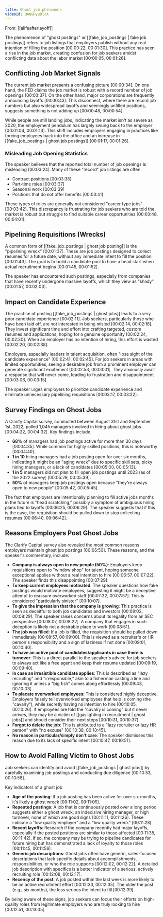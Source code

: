 ```yaml
---
title: Ghost job phenomena
videoId: QAQGHyu9lcA
---
```


From: [[alifeafterlayoff]] <br/> 

The phenomenon of "ghost postings" or [[fake_job_postings | fake job postings]] refers to job listings that employers publish without any real intention of filling the position [00:00:22, 00:01:30]. This practice has seen a rise in the job market, creating confusion for job seekers amidst conflicting data about the labor market [00:00:05, 00:01:26].

## Conflicting Job Market Signals
The current job market presents a confusing picture [00:00:34]. On one hand, the FED claims the job market is robust with a record number of job openings [00:00:37]. On the other hand, major corporations are frequently announcing layoffs [00:00:43]. This disconnect, where there are record job numbers but also widespread layoffs and seemingly unfilled positions, suggests something is not adding up [00:00:48, 00:00:54].

While people are still landing jobs, indicating the market isn't as severe as 2020, the employment pendulum has largely swung back to the employer [00:01:04, 00:01:13]. This shift includes employers engaging in practices like forcing employees back into the office and an increase in [[fake_job_postings | ghost job postings]] [00:01:17, 00:01:26].

### Misleading Job Opening Statistics
The speaker believes that the reported total number of job openings is misleading [00:03:24]. Many of these "record" job listings are often:
*   Contract positions [00:03:35]
*   Part-time roles [00:03:37]
*   Seasonal work [00:03:39]
*   Positions that do not offer benefits [00:03:41]

These types of roles are generally not considered "career type jobs" [00:03:42]. This discrepancy is frustrating for job seekers who are told the market is robust but struggle to find suitable career opportunities [00:03:48, 00:04:01].

## Pipelining Requisitions (Wrecks)
A common form of [[fake_job_postings | ghost job posting]] is the "pipelining wreck" [00:01:37]. These are job postings designed to collect resumes for a future date, without any immediate intent to fill the position [00:01:43]. The goal is to build a candidate pool to have a head start when actual recruitment begins [00:01:45, 00:01:52].

The speaker has encountered such postings, especially from companies that have recently undergone massive layoffs, which they view as "shady" [00:01:57, 00:02:03].

## Impact on Candidate Experience
The practice of posting [[fake_job_postings | ghost jobs]] leads to a very poor candidate experience [00:02:11]. Job seekers, particularly those who have been laid off, are not interested in being misled [00:02:14, 00:02:18]. They invest significant time and effort into crafting targeted, custom resumes and applications, hoping for a genuine opportunity [00:02:24, 00:02:30]. When an employer has no intention of hiring, this effort is wasted [00:02:20, 00:02:38].

Employers, especially leaders in talent acquisition, often "lose sight of the candidate experience" [00:02:41, 00:02:45]. For job seekers in areas with limited opportunities, seeing a desirable job from a prominent employer can generate significant excitement [00:02:53, 00:03:01]. They anxiously await a response that will never come, leading to frustration and disappointment [00:03:06, 00:03:15].

The speaker urges employers to prioritize candidate experience and eliminate unnecessary pipelining requisitions [00:03:17, 00:03:22].

## Survey Findings on Ghost Jobs
A Clarify Capital survey, conducted between August 31st and September 1st, 2022, polled 1,045 managers involved in hiring about ghost jobs [00:04:22, 00:04:32].
Key findings include:
*   **68%** of managers had job postings active for more than 30 days [00:04:35]. While common for highly skilled positions, this is noteworthy [00:04:40].
*   **1 in 10** hiring managers had a job posting open for over six months, indicating it might be an "aging wreck" due to specific skill sets, picky hiring managers, or a lack of candidates [00:05:00, 00:05:13].
*   **1 in 5** managers did not plan to fill open job postings until 2023 (as of the 2022 survey) [00:05:29, 00:05:39].
*   **50%** of managers keep job postings open because "they're always open to new people" [00:05:42, 00:05:45].

The fact that employers are intentionally planning to fill active jobs months in the future is "head scratching," possibly a symptom of ambiguous hiring plans tied to layoffs [00:06:25, 00:06:29]. The speaker suggests that if this is the case, the requisition should be pulled down to stop collecting resumes [00:06:40, 00:06:42].

## Reasons Employers Post Ghost Jobs
The Clarify Capital survey also revealed the most common reasons employers maintain ghost job postings [00:06:50]. These reasons, and the speaker's commentary, include:

*   **Company is always open to new people (50%)**: Employers keep requisitions open to "window shop" for talent, hoping someone exceptional applies without a real intention to hire [00:06:57, 00:07:22]. The speaker finds this disappointing [00:07:29].
*   **To keep current employees motivated**: The speaker questions how fake postings would motivate employees, suggesting it might be a deceptive attempt to reassure overworked staff [00:07:32, 00:07:57]. This is considered "particularly sinister" [00:10:07].
*   **To give the impression that the company is growing**: This practice is seen as deceitful to both job candidates and investors [00:08:02, 00:08:29]. The speaker raises concerns about its legality from an SEC perspective [00:08:07, 00:08:22]. A company that engages in such deception is likely not a desirable place to work [00:08:51].
*   **The job was filled**: If a job is filled, the requisition should be pulled down immediately [00:08:57, 00:09:00]. This is viewed as a recruiter's or HR person's responsibility and a sign of laziness if not done [00:09:01, 00:10:40].
*   **To have an active pool of candidates/applicants in case there is turnover**: This is a direct parallel to the speaker's advice for job seekers to always act like a free agent and keep their resume updated [00:09:19, 00:09:40].
*   **In case an irresistible candidate applies**: This is described as "lazy recruiting" and "irresponsible," akin to a fisherman casting a line and ignoring it unless a "big fish" comes along effortlessly [00:09:43, 00:10:03].
*   **To placate overworked employees**: This is considered highly deceptive. Employers falsely tell overworked employees that help is coming (the "cavalry"), while secretly having no intention to hire [00:10:05, 00:10:26]. If employees are told the "cavalry is coming" but it never arrives, they may be a victim of [[gaslighting in recruitment | ghost jobs]] and should consider their next steps [00:10:31, 00:10:37].
*   **Forgot to delete the job**: This is attributed to a "lazy recruiter or lazy HR person" with "no excuse" [00:10:38, 00:10:45].
*   **No reason in particular/simply don't care**: The speaker dismisses this reason due to its lack of specific intent [00:10:47, 00:10:51].

## How to Avoid Falling Victim to Ghost Jobs
Job seekers can identify and avoid [[fake_job_postings | ghost jobs]] by carefully examining job postings and conducting due diligence [00:10:53, 00:10:58].

Key indicators of a ghost job:
*   **Age of the posting**: If a job posting has been active for over six months, it's likely a ghost wreck [00:11:02, 00:11:09].
*   **Repeated postings**: A job that is continuously posted over a long period suggests either a ghost wreck, an indecisive hiring manager, or high turnover, none of which are good signs [00:11:11, 00:11:26]. These indicate a "low quality employer" and a "low quality wreck" [00:11:28].
*   **Recent layoffs**: Research if the company recently had major layoffs, especially if the posted positions are similar to those affected [00:11:35, 00:11:42]. If so, the company may be trying to pipeline candidates for future hiring but has demonstrated a lack of loyalty to those roles [00:11:45, 00:11:56].
*   **Generic job descriptions**: Ghost jobs often have generic, sales-focused descriptions that lack specific details about accomplishments, responsibilities, or who the role supports [00:12:02, 00:12:22]. A detailed job description with specifics is a better indicator of a serious, actively recruiting role [00:12:08, 00:12:17].
*   **Recency of the post**: A job posted within the last week is more likely to be an active recruitment effort [00:12:33, 00:12:35]. The older the post (e.g., six months), the less serious the intent to fill [00:12:39].

By being aware of these signs, job seekers can focus their efforts on high-quality roles from legitimate employers who are truly looking to hire [00:12:51, 00:13:05].